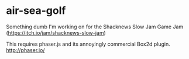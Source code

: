 # air-sea-golf
Something dumb I'm working on for the Shacknews Slow Jam Game Jam (https://itch.io/jam/shacknews-slow-jam)

This requires phaser.js and its annoyingly commercial Box2d plugin.
http://phaser.io/